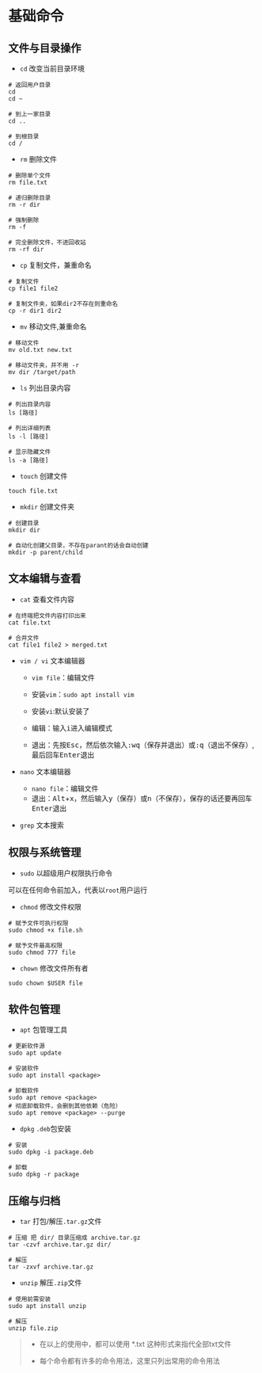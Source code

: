 # 基础命令

## 文件与目录操作

- `cd`    改变当前目录环境

```terminal
# 返回用户目录
cd 
cd ~

# 到上一家目录
cd ..

# 到根目录
cd /
```

- `rm`    删除文件

```terminal
# 删除单个文件
rm file.txt

# 递归删除目录
rm -r dir

# 强制删除
rm -f

# 完全删除文件，不进回收站
rm -rf dir 
```

- `cp`    复制文件，兼重命名

```terminal
# 复制文件
cp file1 file2

# 复制文件夹，如果dir2不存在则重命名
cp -r dir1 dir2
```

- `mv`    移动文件,兼重命名

```terminal
# 移动文件
mv old.txt new.txt

# 移动文件夹，并不用 -r
mv dir /target/path
```

- `ls`    列出目录内容

```terminal
# 列出目录内容
ls [路径]

# 列出详细列表
ls -l [路径]

# 显示隐藏文件
ls -a [路径]
```

- `touch`    创建文件

```terminal
touch file.txt
```

- `mkdir`    创建文件夹

```terminal
# 创建目录
mkdir dir

# 自动化创建父目录，不存在parant的话会自动创建
mkdir -p parent/child
```

## 文本编辑与查看

- `cat`    查看文件内容

```terminal
# 在终端把文件内容打印出来
cat file.txt

# 合并文件
cat file1 file2 > merged.txt 
```

- `vim / vi`    文本编辑器
  
  - `vim file`：编辑文件
  
  - 安装`vim`：`sudo apt install vim` 
  
  - 安装`vi`:默认安装了
  
  - 编辑：输入<kbd>i</kbd>进入编辑模式
  
  - 退出：先按<kbd>Esc</kbd>，然后依次输入<kbd>:wq</kbd>（保存并退出）或<kbd>:q</kbd>（退出不保存）,最后回车<kbd>Enter</kbd>退出

- `nano`    文本编辑器
  
  - `nano file`：编辑文件
  - 退出：<kbd>Alt</kbd>+<kbd>x</kbd>，然后输入<kbd>y</kbd>（保存）或<kbd>n</kbd>（不保存），保存的话还要再回车<kbd>Enter</kbd>退出

- `grep`     文本搜索

## 权限与系统管理

- `sudo`    以超级用户权限执行命令

可以在任何命令前加入，代表以`root`用户运行

- `chmod`    修改文件权限

```terminal
# 赋予文件可执行权限
sudo chmod +x file.sh

# 赋予文件最高权限
sudo chmod 777 file
```

- `chown`    修改文件所有者

```terminal
sudo chown $USER file
```

## 软件包管理

- `apt`    包管理工具

```terminal
# 更新软件源
sudo apt update

# 安装软件
sudo apt install <package>

# 卸载软件
sudo apt remove <package>
# 彻底卸载软件，会删到其他依赖（危险）
sudo apt remove <package> --purge
```

- `dpkg`    `.deb`包安装

```terminal
# 安装
sudo dpkg -i package.deb

# 卸载
sudo dpkg -r package
```

## 压缩与归档

- `tar`    打包/解压`.tar.gz`文件

```terminal
# 压缩 把 dir/ 目录压缩成 archive.tar.gz
tar -czvf archive.tar.gz dir/

# 解压
tar -zxvf archive.tar.gz
```

- `unzip`    解压`.zip`文件

```terminal
# 使用前需安装
sudo apt install unzip

# 解压
unzip file.zip
```

> - 在以上的使用中，都可以使用  \*.txt 这种形式来指代全部txt文件
> 
> - 每个命令都有许多的命令用法，这里只列出常用的命令用法